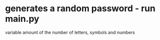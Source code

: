 # generates a random password - run main.py
variable amount of the number of letters, symbols and numbers 
